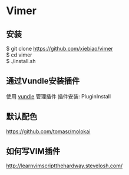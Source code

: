 Vimer
===========

  
## 安装

  $ git clone https://github.com/xiebiao/vimer  
  $ cd vimer  
  $ ./install.sh

## 通过Vundle安装插件

  使用 [vundle](https://github.com/gmarik/vundle) 管理插件 
  插件安装: PluginInstall

## 默认配色

  https://github.com/tomasr/molokai
  
## 如何写VIM插件

http://learnvimscriptthehardway.stevelosh.com/

